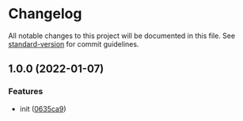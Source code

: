 # Changelog

All notable changes to this project will be documented in this file. See [standard-version](https://github.com/conventional-changelog/standard-version) for commit guidelines.

## 1.0.0 (2022-01-07)


### Features

* init ([0635ca9](https://github.com/SolidZORO/babel-plugin-react-mobx-observer-displayname/commit/0635ca9f3f75e3092566786ea9d29b38dc9e81fa))
